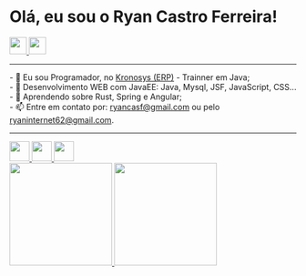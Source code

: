 # Olá, eu sou o Ryan Castro Ferreira!
<a href="mailto:ryaninternet62@gmail.com">
   <img height="30" src="https://img.shields.io/badge/Gmail-D14836?style=for-the-badge&logo=gmail&logoColor=white">
</a>
<a href="https://www.linkedin.com/in/ryan-castro-ferreira">
    <img height="30" src="https://img.shields.io/badge/LinkedIn-0077B5?style=for-the-badge&logo=linkedin&logoColor=white">
</a>

<hr />
- 🔭 Eu sou Programador, no <a target="_blank" href="https://kronosys.com.br/global/">Kronosys (ERP)</a> - Trainner em Java;<br />
- 🌱 Desenvolvimento WEB com JavaEE: Java, Mysql, JSF, JavaScript, CSS...<br />
- 🌱 Aprendendo sobre Rust, Spring e Angular;<br />
- 📫 Entre em contato por: <a href="mailto:ryancasf@gmail.com">ryancasf@gmail.com</a> ou pelo <a href="mailto:ryaninternet62@gmail.com">ryaninternet62@gmail.com</a>.<br />
<hr />
<a href="https://spring.io/">
  <img height= "35" src="https://img.shields.io/badge/Spring-6DB33F?style=for-the-badge&logo=spring&logoColor=white">
</a>
<a href="https://www.rust-lang.org/">
  <img height= "35" src="https://img.shields.io/badge/Rust-FFFFFF?style=for-the-badge&logo=rust&logoColor=black">
</a>
<a href="https://angular.io/">
   <img height= "35" src="https://img.shields.io/badge/Angular-DD0031?style=for-the-badge&logo=angular&logoColor=white">
</a>

<div>
  <a href="https://github.com/RyanCasf">
    <img height="180em" src="https://github-readme-stats.vercel.app/api?username=RyanCasf&show_icons=true&theme=dark&include_all_commits=true&count_private=true&hide=prs,stars" />
    <img height="180em" src="https://github-readme-stats.vercel.app/api/top-langs/?username=RyanCasf&layout=compact&langs_count=10&theme=dark" />
  </a>
</div>
